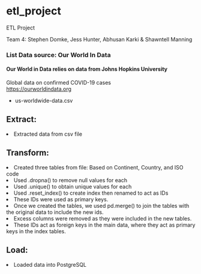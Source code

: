 # etl_project
ETL Project

Team 4: Stephen Domke, Jess Hunter, Abhusan Karki & Shawntell Manning

<h3>List Data source: Our World In Data</h3>
  <h4>Our World in Data relies on data from Johns Hopkins University</h4>
Global data on confirmed COVID-19 cases<br>
  <a href="https://ourworldindata.org/covid-cases?country=IND~USA~GBR~CAN~DEU~FRA">https://ourworldindata.org</a>
  <ul><li>us-worldwide-data.csv</li></ul>

<h2>Extract:</h2>

<li>Extracted data from csv file </li>

<h2>Transform:</h2>

<li>Created three tables from file: Based on Continent, Country, and ISO code</li>
<li>Used .dropna() to remove null values for each</li>
<li>Used .unique() to obtain unique values for each</li>
<li>Used .reset_index() to create index then renamed to act as IDs</li>
<li>These IDs were used as primary keys.</li>
<li>Once we created the tables, we used pd.merge() to join the tables with the original data to include the new ids.</li>
<li>Excess columns were removed as they were included in the new tables.</li>
<li>These IDs act as foreign keys in the main data, where they act as primary keys in the index tables.</li>
  
<h2>Load:</h2>

<li>Loaded data into PostgreSQL</li>

